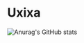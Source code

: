 # Uxixa

![Anurag's GitHub stats](https://github-readme-stats.vercel.app/api?username=Pedrocasss&show_icons=true&theme=transparent)
